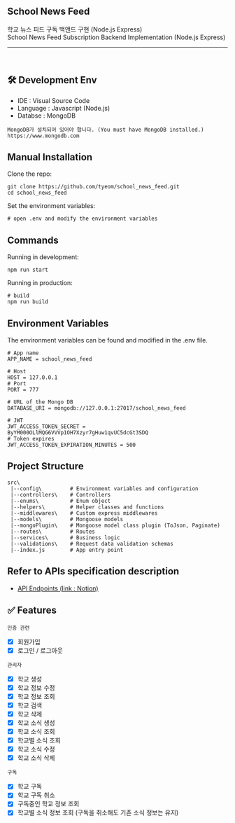 ## School News Feed
학교 뉴스 피드 구독 백앤드 구현 (Node.js Express)<br/>
School News Feed Subscription Backend Implementation (Node.js Express)

***

<br/>

🛠️ Development Env
-
- IDE : Visual Source Code
- Language : Javascript (Node.js)
- Databse : MongoDB

```
MongoDB가 설치되어 있어야 합니다. (You must have MongoDB installed.)
https://www.mongodb.com
```

Manual Installation
-

Clone the repo:
```
git clone https://github.com/tyeom/school_news_feed.git
cd school_news_feed
```

Set the environment variables:
```
# open .env and modify the environment variables
```

Commands
-
Running in development:
```
npm run start
```

Running in production:
```
# build
npm run build
```

Environment Variables
-
The environment variables can be found and modified in the .env file.
```
# App name
APP_NAME = school_news_feed

# Host
HOST = 127.0.0.1
# Port
PORT = 777

# URL of the Mongo DB
DATABASE_URI = mongodb://127.0.0.1:27017/school_news_feed

# JWT
JWT_ACCESS_TOKEN_SECRET = ByYM000OLlMQG6VVVp1OH7Xzyr7gHuw1qvUC5dcGt3SDQ
# Token expires
JWT_ACCESS_TOKEN_EXPIRATION_MINUTES = 500
```

Project Structure
-
```
src\
 |--config\         # Environment variables and configuration
 |--controllers\    # Controllers
 |--enums\          # Enum object
 |--helpers\        # Helper classes and functions
 |--middlewares\    # Custom express middlewares
 |--models\         # Mongoose models
 |--mongoPlugin\    # Mongoose model class plugin (ToJson, Paginate)
 |--routes\         # Routes
 |--services\       # Business logic
 |--validations\    # Request data validation schemas
 |--index.js        # App entry point
```

Refer to APIs specification description
-
- [API Endpoints (link : Notion)](https://arooong.notion.site/API-cd65a7f7c2e54bd69bacfa9b6fd3422c?pvs=4)

✅ Features
-

``인증 관련``
- [x] 회원가입
- [x] 로그인 / 로그아웃

``관리자``
- [x] 학교 생성
- [x] 학교 정보 수정
- [x] 학교 정보 조회
- [x] 학교 검색
- [x] 학교 삭제
- [x] 학교 소식 생성
- [x] 학교 소식 조회
- [x] 학교별 소식 조회
- [x] 학교 소식 수정
- [x] 학교 소식 삭제

``구독``
- [x] 학교 구독
- [x] 학교 구독 취소
- [x] 구독중인 학교 정보 조회
- [x] 학교별 소식 정보 조회 (구독을 취소해도 기존 소식 정보는 유지)
